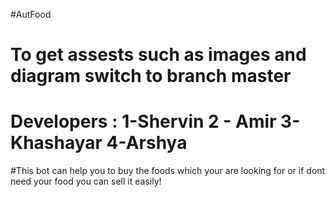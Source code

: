 #AutFood
# To get assests such as images and diagram switch to branch master  
# Developers : 1-Shervin  2 - Amir 3-Khashayar 4-Arshya
#This bot can help you to buy the foods which your are looking for or if dont need your food you can sell it easily!
